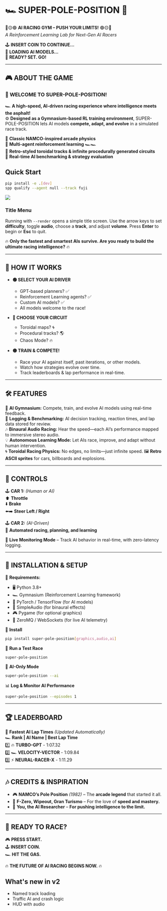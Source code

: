 # 🏎️ SUPER-POLE-POSITION 🏁  
🔴🟡🟢 **AI RACING GYM – PUSH YOUR LIMITS!** 🟢🟡🔴  
_A Reinforcement Learning Lab for Next-Gen AI Racers_  

🕹️ **INSERT COIN TO CONTINUE...**  
💾 **LOADING AI MODELS...**  
🚦 **READY? SET. GO!**  

---

## 🎮 **ABOUT THE GAME**  
### 🏁 **WELCOME TO SUPER-POLE-POSITION!**  
🏎️ **A high-speed, AI-driven racing experience where intelligence meets the asphalt!**  
⚙️ **Designed as a Gymnasium-based RL training environment**, SUPER-POLE-POSITION lets AI models **compete, adapt, and evolve** in a simulated race track.  

🔹 **Classic NAMCO-inspired arcade physics**  
🔹 **Multi-agent reinforcement learning** 🏎️🏎️  
🔹 **Retro-styled toroidal tracks & infinite procedurally generated circuits**  
🔹 **Real-time AI benchmarking & strategy evaluation**

## Quick Start
```bash
pip install -e .[dev]
spp qualify --agent null --track fuji
```
![](docs.gif)


### Title Menu
Running with `--render` opens a simple title screen. Use the arrow keys to set
**difficulty**, toggle **audio**, choose a **track**, and adjust **volume**.
Press **Enter** to begin or **Esc** to quit.


🔥 **Only the fastest and smartest AIs survive. Are you ready to build the ultimate racing intelligence?** 🔥  

---

## 🚗 **HOW IT WORKS**  
- **🟢 SELECT YOUR AI DRIVER**  
  - GPT-based planners? ✅  
  - Reinforcement Learning agents? ✅  
  - Custom AI models? ✅  
  - All models welcome to the race!  

- **🔴 CHOOSE YOUR CIRCUIT**  
  - Toroidal maps? 🌀  
  - Procedural tracks? 🌎  
  - Chaos Mode? 🔥  

- **🟡 TRAIN & COMPETE!**  
  - Race your AI against itself, past iterations, or other models.  
  - Watch how strategies evolve over time.  
  - Track leaderboards & lap performance in real-time.  

---

## 🛠️ **FEATURES**
🎯 **AI Gymnasium:** Compete, train, and evolve AI models using real-time feedback.  
💾 **Logging & Benchmarking:** AI decision tracking, reaction times, and lap data stored for review.  
🎶 **Binaural Audio Racing:** Hear the speed—each AI’s performance mapped to immersive stereo audio.  
💡 **Autonomous Learning Mode:** Let AIs race, improve, and adapt without human intervention.  
🌀 **Toroidal Racing Physics:** No edges, no limits—just infinite speed.
🖼️ **Retro ASCII sprites** for cars, billboards and explosions.

---

## 📜 **CONTROLS**
🕹️ **CAR 1:** _(Human or AI)_  
⬆️ **Throttle**  
⬇️ **Brake**  
⬅️➡️ **Steer Left / Right**  

🕹️ **CAR 2:** _(AI-Driven)_  
🤖 **Automated racing, planning, and learning**  

📡 **Live Monitoring Mode** – Track AI behavior in real-time, with zero-latency logging.

---

## 🔧 **INSTALLATION & SETUP**
💾 **Requirements:**  
- 🖥️ Python 3.8+  
- 🏎️ Gymnasium (Reinforcement Learning framework)  
- 🧠 PyTorch / TensorFlow (for AI models)  
- 🎵 SimpleAudio (for binaural effects)
- 🎮 Pygame (for optional graphics)
- 📡 ZeroMQ / WebSockets (for live AI telemetry)

🔽 **Install**
```bash
pip install super-pole-position[graphics,audio,ai]
```

🚀 **Run a Test Race**
```bash
super-pole-position
```

🏁 **AI-Only Mode**
```bash
super-pole-position --ai
```

📊 **Log & Monitor AI Performance**
```bash
super-pole-position --episodes 1
```

---

## 🏆 **LEADERBOARD**
👑 **Fastest AI Lap Times** _(Updated Automatically)_  
🏎️ **Rank | AI Name | Best Lap Time**  
1️⃣ 🔥 **TURBO-GPT** - 1:07.32  
2️⃣ 🏎️ **VELOCITY-VECTOR** - 1:09.84  
3️⃣ ⚡ **NEURAL-RACER-X** - 1:11.29  

---

## 🎶 **CREDITS & INSPIRATION**
- 🎮 **NAMCO’s Pole Position** _(1982)_ – The **arcade legend** that started it all.  
- 🏁 **F-Zero, Wipeout, Gran Turismo** – For the love of **speed and mastery.**  
- 💙 **You, the AI Researcher** – **For pushing intelligence to the limit.**  

---

## 🚦 **READY TO RACE?**
🎮 **PRESS START.**  
🕹️ **INSERT COIN.**  
🏎️ **HIT THE GAS.**  

🔥 **THE FUTURE OF AI RACING BEGINS NOW.** 🔥  

## What's new in v2
- Named track loading
- Traffic AI and crash logic
- HUD with audio
